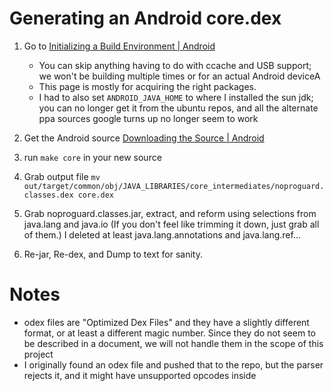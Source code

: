 Generating an Android core.dex
===============================

1. Go to [Initializing a Build Environment | Android](http://source.android.com/source/initializing.html)
   - You can skip anything having to do with ccache and USB support; we won't be building multiple times or for an actual Android deviceA
   - This page is mostly for acquiring the right packages.
   - I had to also set ``ANDROID_JAVA_HOME`` to where I installed the sun jdk; you can no longer get it from the ubuntu repos, and all the alternate ppa sources google turns up no longer seem to work

2. Get the Android source [Downloading the Source | Android](http://source.android.com/source/downloading.html)

3. run ``make core`` in your new source

4. Grab output file ``mv out/target/common/obj/JAVA_LIBRARIES/core_intermediates/noproguard.classes.dex core.dex``

5. Grab noproguard.classes.jar, extract, and reform using selections from java.lang and java.io (If you don't feel like trimming it down, just grab all of them.) I deleted at least java.lang.annotations and java.lang.ref...

6. Re-jar, Re-dex, and Dump to text for sanity.


Notes
=====

* odex files are "Optimized Dex Files" and they have a slightly different format, or at least a different magic number. Since they do not seem to be described in a document, we will not handle them in the scope of this project
* I originally found an odex file and pushed that to the repo, but the parser rejects it, and it might have unsupported opcodes inside

